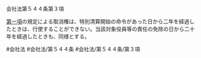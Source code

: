 会社法第５４４条第３項

[第一項](会社法＿＿＿＿第５４４条第１項)の規定による取消権は、特別清算開始の命令があった日から二年を経過したときは、行使することができない。当該対象役員等の責任の免除の日から二十年を経過したときも、同様とする。

#会社法
#会社法/第５４４条
#会社法/第５４４条/第３項
